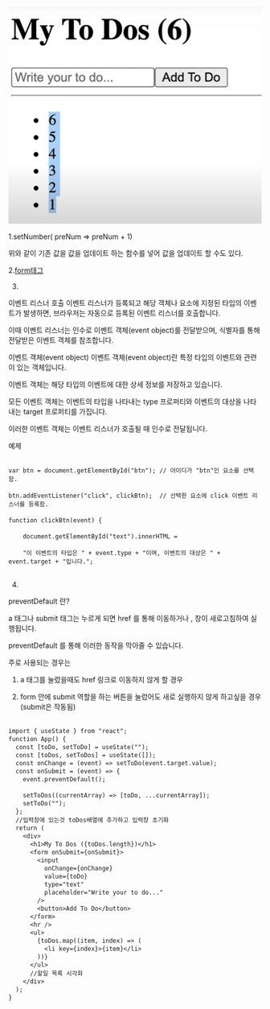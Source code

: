 ![img](../../img/1231234.PNG)

1.setNumber( preNum => preNum + 1)

 위와 같이 기존 값을 값을 업데이트 하는 함수를 넣어 값을 업데이트 할 수도 있다.

2.[form태그](https://www.nextree.co.kr/p8428/)

3.
이벤트 리스너 호출
이벤트 리스너가 등록되고 해당 객체나 요소에 지정된 타입의 이벤트가 발생하면, 브라우저는 자동으로 등록된 이벤트 리스너를 호출합니다.

이때 이벤트 리스너는 인수로 이벤트 객체(event object)를 전달받으며, 식별자를 통해 전달받은 이벤트 객체를 참조합니다.

이벤트 객체(event object)
이벤트 객체(event object)란 특정 타입의 이벤트와 관련이 있는 객체입니다.

 

이벤트 객체는 해당 타입의 이벤트에 대한 상세 정보를 저장하고 있습니다.

모든 이벤트 객체는 이벤트의 타입을 나타내는 type 프로퍼티와 이벤트의 대상을 나타내는 target 프로퍼티를 가집니다.

이러한 이벤트 객체는 이벤트 리스너가 호출될 때 인수로 전달됩니다.

예제

```

var btn = document.getElementById("btn"); // 아이디가 "btn"인 요소를 선택함.

btn.addEventListener("click", clickBtn);  // 선택한 요소에 click 이벤트 리스너를 등록함.

function clickBtn(event) {

    document.getElementById("text").innerHTML =

    "이 이벤트의 타입은 " + event.type + "이며, 이벤트의 대상은 " + event.target + "입니다.";
    
```

4.
preventDefault 란?
 

a 태그나 submit 태그는 누르게 되면 href 를 통해 이동하거나 , 창이 새로고침하여 실행됩니다.

preventDefault 를 통해 이러한 동작을 막아줄 수 있습니다.

 

주로 사용되는 경우는

1. a 태그를 눌렀을때도 href 링크로 이동하지 않게 할 경우

2. form 안에 submit 역할을 하는 버튼을 눌렀어도 새로 실행하지 않게 하고싶을 경우 (submit은 작동됨)


```

import { useState } from "react";
function App() {
  const [toDo, setToDo] = useState("");
  const [toDos, setToDos] = useState([]);
  const onChange = (event) => setToDo(event.target.value);
  const onSubmit = (event) => {
    event.preventDefault();
   
    setToDos((currentArray) => [toDo, ...currentArray]);
    setToDo("");
  };
  //입력창에 있는것 toDos배열에 추가하고 입력창 초기화
  return (
    <div>
      <h1>My To Dos ({toDos.length})</h1>
      <form onSubmit={onSubmit}>
        <input
          onChange={onChange}
          value={toDo}
          type="text"
          placeholder="Write your to do..."
        />
        <button>Add To Do</button>
      </form>
      <hr />
      <ul>
        {toDos.map((item, index) => (
          <li key={index}>{item}</li>
        ))}
      </ul>
      //할일 목록 시각화
    </div>
  );
}

```

